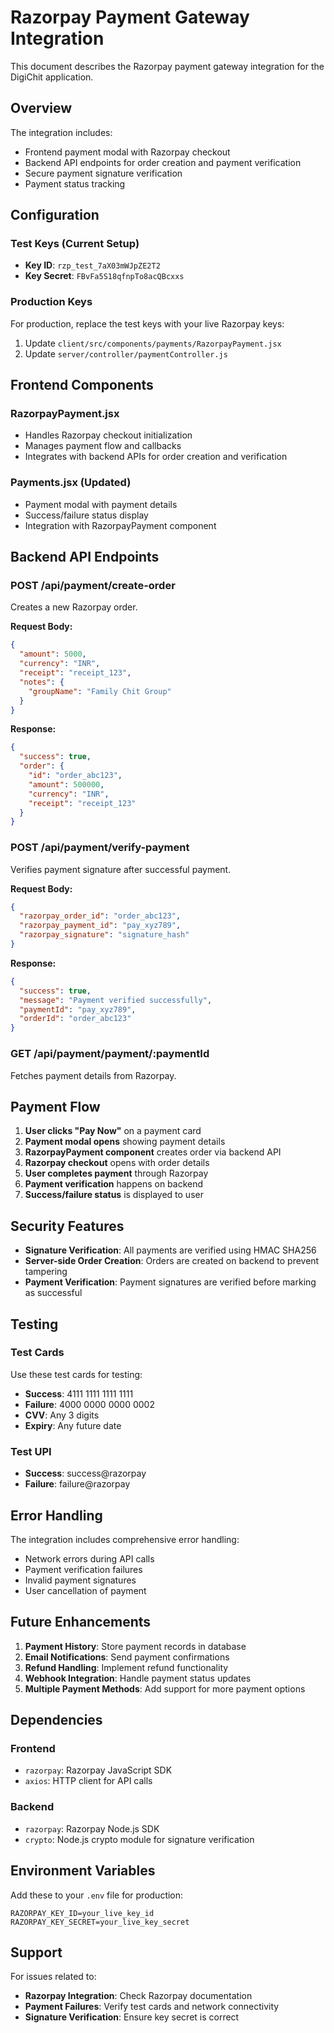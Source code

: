 # Razorpay Payment Gateway Integration

This document describes the Razorpay payment gateway integration for the DigiChit application.

## Overview

The integration includes:
- Frontend payment modal with Razorpay checkout
- Backend API endpoints for order creation and payment verification
- Secure payment signature verification
- Payment status tracking

## Configuration

### Test Keys (Current Setup)
- **Key ID**: `rzp_test_7aX03mWJpZE2T2`
- **Key Secret**: `FBvFa5S18qfnpTo8acQBcxxs`

### Production Keys
For production, replace the test keys with your live Razorpay keys:
1. Update `client/src/components/payments/RazorpayPayment.jsx`
2. Update `server/controller/paymentController.js`

## Frontend Components

### RazorpayPayment.jsx
- Handles Razorpay checkout initialization
- Manages payment flow and callbacks
- Integrates with backend APIs for order creation and verification

### Payments.jsx (Updated)
- Payment modal with payment details
- Success/failure status display
- Integration with RazorpayPayment component

## Backend API Endpoints

### POST /api/payment/create-order
Creates a new Razorpay order.

**Request Body:**
```json
{
  "amount": 5000,
  "currency": "INR",
  "receipt": "receipt_123",
  "notes": {
    "groupName": "Family Chit Group"
  }
}
```

**Response:**
```json
{
  "success": true,
  "order": {
    "id": "order_abc123",
    "amount": 500000,
    "currency": "INR",
    "receipt": "receipt_123"
  }
}
```

### POST /api/payment/verify-payment
Verifies payment signature after successful payment.

**Request Body:**
```json
{
  "razorpay_order_id": "order_abc123",
  "razorpay_payment_id": "pay_xyz789",
  "razorpay_signature": "signature_hash"
}
```

**Response:**
```json
{
  "success": true,
  "message": "Payment verified successfully",
  "paymentId": "pay_xyz789",
  "orderId": "order_abc123"
}
```

### GET /api/payment/payment/:paymentId
Fetches payment details from Razorpay.

## Payment Flow

1. **User clicks "Pay Now"** on a payment card
2. **Payment modal opens** showing payment details
3. **RazorpayPayment component** creates order via backend API
4. **Razorpay checkout** opens with order details
5. **User completes payment** through Razorpay
6. **Payment verification** happens on backend
7. **Success/failure status** is displayed to user

## Security Features

- **Signature Verification**: All payments are verified using HMAC SHA256
- **Server-side Order Creation**: Orders are created on backend to prevent tampering
- **Payment Verification**: Payment signatures are verified before marking as successful

## Testing

### Test Cards
Use these test cards for testing:
- **Success**: 4111 1111 1111 1111
- **Failure**: 4000 0000 0000 0002
- **CVV**: Any 3 digits
- **Expiry**: Any future date

### Test UPI
- **Success**: success@razorpay
- **Failure**: failure@razorpay

## Error Handling

The integration includes comprehensive error handling:
- Network errors during API calls
- Payment verification failures
- Invalid payment signatures
- User cancellation of payment

## Future Enhancements

1. **Payment History**: Store payment records in database
2. **Email Notifications**: Send payment confirmations
3. **Refund Handling**: Implement refund functionality
4. **Webhook Integration**: Handle payment status updates
5. **Multiple Payment Methods**: Add support for more payment options

## Dependencies

### Frontend
- `razorpay`: Razorpay JavaScript SDK
- `axios`: HTTP client for API calls

### Backend
- `razorpay`: Razorpay Node.js SDK
- `crypto`: Node.js crypto module for signature verification

## Environment Variables

Add these to your `.env` file for production:

```env
RAZORPAY_KEY_ID=your_live_key_id
RAZORPAY_KEY_SECRET=your_live_key_secret
```

## Support

For issues related to:
- **Razorpay Integration**: Check Razorpay documentation
- **Payment Failures**: Verify test cards and network connectivity
- **Signature Verification**: Ensure key secret is correct
